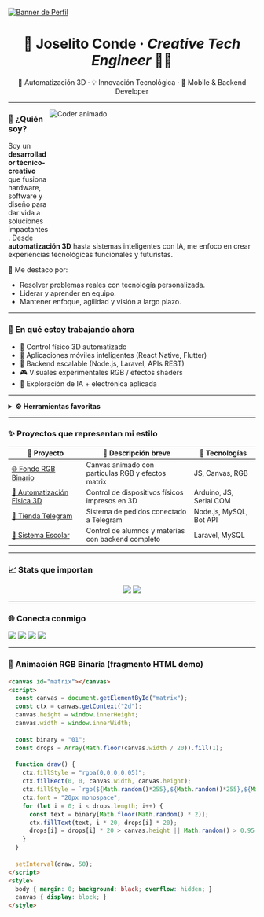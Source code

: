 [![Banner de Perfil](https://github.com/Davekibh/Davekibh/blob/main/Images/Banner%20Image.png)](https://github.com/Erick-Conde)

<h1 align="center">🚀 Joselito Conde · <i>Creative Tech Engineer</i> 👨‍💻</h1>

<p align="center">
🎯 Automatización 3D · 💡 Innovación Tecnológica · 📱 Mobile & Backend Developer  
</p>

---

<img align="right" src="https://media.giphy.com/media/dWesBcTLavkZuG35MI/giphy.gif" width="420" height="260" alt="Coder animado"/>

### 👾 ¿Quién soy?

Soy un **desarrollador técnico-creativo** que fusiona hardware, software y diseño para dar vida a soluciones impactantes. Desde **automatización 3D** hasta sistemas inteligentes con IA, me enfoco en crear experiencias tecnológicas funcionales y futuristas.

🔧 Me destaco por:
- Resolver problemas reales con tecnología personalizada.
- Liderar y aprender en equipo.
- Mantener enfoque, agilidad y visión a largo plazo.

---

### 🌌 En qué estoy trabajando ahora

- 🤖 Control físico 3D automatizado
- 📲 Aplicaciones móviles inteligentes (React Native, Flutter)
- 🧠 Backend escalable (Node.js, Laravel, APIs REST)
- 🎮 Visuales experimentales RGB / efectos shaders
- 🧬 Exploración de IA + electrónica aplicada

---

<details>
<summary><strong>⚙️ Herramientas favoritas</strong></summary>
<br/>
<p>
  <img src="https://raw.githubusercontent.com/github/explore/main/topics/html/html.png" height="22" alt="HTML"/>
  <img src="https://raw.githubusercontent.com/github/explore/main/topics/css/css.png" height="22" alt="CSS"/>
  <img src="https://raw.githubusercontent.com/github/explore/main/topics/javascript/javascript.png" height="22" alt="JavaScript"/>
  <img src="https://raw.githubusercontent.com/github/explore/main/topics/react/react.png" height="22" alt="React"/>
  <img src="https://raw.githubusercontent.com/github/explore/main/topics/flutter/flutter.png" height="22" alt="Flutter"/>
  <img src="https://raw.githubusercontent.com/github/explore/main/topics/nodejs/nodejs.png" height="22" alt="Node.js"/>
  <img src="https://raw.githubusercontent.com/github/explore/main/topics/laravel/laravel.png" height="22" alt="Laravel"/>
  <img src="https://raw.githubusercontent.com/github/explore/main/topics/firebase/firebase.png" height="22" alt="Firebase"/>
  <img src="https://raw.githubusercontent.com/github/explore/main/topics/mongodb/mongodb.png" height="22" alt="MongoDB"/>
  <img src="https://raw.githubusercontent.com/github/explore/main/topics/mysql/mysql.png" height="22" alt="MySQL"/>
  <img src="https://raw.githubusercontent.com/github/explore/main/topics/arduino/arduino.png" height="22" alt="Arduino"/>
  <img src="https://raw.githubusercontent.com/github/explore/main/topics/threejs/threejs.png" height="22" alt="Three.js"/>
</p>
</details>

---

### ✨ Proyectos que representan mi estilo

| 🔗 Proyecto | 💬 Descripción breve | 🧠 Tecnologías |
|------------|----------------------|----------------|
| [🌐 Fondo RGB Binario](https://github.com/Erick-Conde/background-matrix-rgb) | Canvas animado con partículas RGB y efectos matrix | JS, Canvas, RGB |
| [🦾 Automatización Física 3D](https://github.com/Erick-Conde/robotica-3d) | Control de dispositivos físicos impresos en 3D | Arduino, JS, Serial COM |
| [🛒 Tienda Telegram](https://github.com/Erick-Conde/tienda-telegram) | Sistema de pedidos conectado a Telegram | Node.js, MySQL, Bot API |
| [🏫 Sistema Escolar](https://github.com/Erick-Conde/sistema-escolar) | Control de alumnos y materias con backend completo | Laravel, MySQL |

---

### 📈 Stats que importan

<p align="center">
  <img src="https://github-readme-stats.vercel.app/api?username=Erick-Conde&show_icons=true&theme=tokyonight" />
  <img src="https://github-readme-stats.vercel.app/api/top-langs/?username=Erick-Conde&theme=tokyonight&layout=compact" />
</p>

---

### 🌐 Conecta conmigo

<p align="left">
  <a href="https://t.me/erick_conde"><img src="https://img.shields.io/badge/Telegram-0088cc?style=for-the-badge&logo=telegram&logoColor=white"/></a>
  <a href="https://github.com/Erick-Conde"><img src="https://img.shields.io/badge/GitHub-181717?style=for-the-badge&logo=github&logoColor=white"/></a>
  <a href="https://instagram.com/erickconde_dev"><img src="https://img.shields.io/badge/Instagram-E4405F?style=for-the-badge&logo=instagram&logoColor=white"/></a>
  <a href="https://linkedin.com/in/erick-conde"><img src="https://img.shields.io/badge/LinkedIn-0A66C2?style=for-the-badge&logo=linkedin&logoColor=white"/></a>
</p>

---

### 🎨 Animación RGB Binaria (fragmento HTML demo)

```html
<canvas id="matrix"></canvas>
<script>
  const canvas = document.getElementById("matrix");
  const ctx = canvas.getContext("2d");
  canvas.height = window.innerHeight;
  canvas.width = window.innerWidth;

  const binary = "01";
  const drops = Array(Math.floor(canvas.width / 20)).fill(1);

  function draw() {
    ctx.fillStyle = "rgba(0,0,0,0.05)";
    ctx.fillRect(0, 0, canvas.width, canvas.height);
    ctx.fillStyle = `rgb(${Math.random()*255},${Math.random()*255},${Math.random()*255})`;
    ctx.font = "20px monospace";
    for (let i = 0; i < drops.length; i++) {
      const text = binary[Math.floor(Math.random() * 2)];
      ctx.fillText(text, i * 20, drops[i] * 20);
      drops[i] = drops[i] * 20 > canvas.height || Math.random() > 0.95 ? 0 : drops[i] + 1;
    }
  }

  setInterval(draw, 50);
</script>
<style>
  body { margin: 0; background: black; overflow: hidden; }
  canvas { display: block; }
</style>
